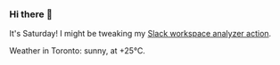 ### Hi there :wave:

It's Saturday! I might be tweaking my [Slack workspace analyzer action](https://github.com/bewuethr/slack-analyzer).

Weather in Toronto: sunny, at +25°C.
